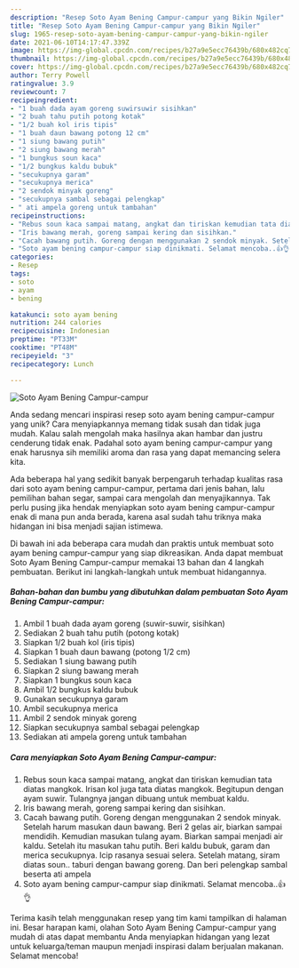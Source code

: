 ```yaml
---
description: "Resep Soto Ayam Bening Campur-campur yang Bikin Ngiler"
title: "Resep Soto Ayam Bening Campur-campur yang Bikin Ngiler"
slug: 1965-resep-soto-ayam-bening-campur-campur-yang-bikin-ngiler
date: 2021-06-10T14:17:47.339Z
image: https://img-global.cpcdn.com/recipes/b27a9e5ecc76439b/680x482cq70/soto-ayam-bening-campur-campur-foto-resep-utama.jpg
thumbnail: https://img-global.cpcdn.com/recipes/b27a9e5ecc76439b/680x482cq70/soto-ayam-bening-campur-campur-foto-resep-utama.jpg
cover: https://img-global.cpcdn.com/recipes/b27a9e5ecc76439b/680x482cq70/soto-ayam-bening-campur-campur-foto-resep-utama.jpg
author: Terry Powell
ratingvalue: 3.9
reviewcount: 7
recipeingredient:
- "1 buah dada ayam goreng suwirsuwir sisihkan"
- "2 buah tahu putih potong kotak"
- "1/2 buah kol iris tipis"
- "1 buah daun bawang potong 12 cm"
- "1 siung bawang putih"
- "2 siung bawang merah"
- "1 bungkus soun kaca"
- "1/2 bungkus kaldu bubuk"
- "secukupnya garam"
- "secukupnya merica"
- "2 sendok minyak goreng"
- "secukupnya sambal sebagai pelengkap"
- " ati ampela goreng untuk tambahan"
recipeinstructions:
- "Rebus soun kaca sampai matang, angkat dan tiriskan kemudian tata diatas mangkok. Irisan kol juga tata diatas mangkok. Begitupun dengan ayam suwir. Tulangnya jangan dibuang untuk membuat kaldu."
- "Iris bawang merah, goreng sampai kering dan sisihkan."
- "Cacah bawang putih. Goreng dengan menggunakan 2 sendok minyak. Setelah harum masukan daun bawang. Beri 2 gelas air, biarkan sampai mendidih. Kemudian masukan tulang ayam. Biarkan sampai menjadi air kaldu. Setelah itu masukan tahu putih. Beri kaldu bubuk, garam dan merica secukupnya. Icip rasanya sesuai selera. Setelah matang, siram diatas soun.. taburi dengan bawang goreng. Dan beri pelengkap sambal beserta ati ampela"
- "Soto ayam bening campur-campur siap dinikmati. Selamat mencoba..👍👌"
categories:
- Resep
tags:
- soto
- ayam
- bening

katakunci: soto ayam bening 
nutrition: 244 calories
recipecuisine: Indonesian
preptime: "PT33M"
cooktime: "PT48M"
recipeyield: "3"
recipecategory: Lunch

---
```



![Soto Ayam Bening Campur-campur](https://img-global.cpcdn.com/recipes/b27a9e5ecc76439b/680x482cq70/soto-ayam-bening-campur-campur-foto-resep-utama.jpg)

Anda sedang mencari inspirasi resep soto ayam bening campur-campur yang unik? Cara menyiapkannya memang tidak susah dan tidak juga mudah. Kalau salah mengolah maka hasilnya akan hambar dan justru cenderung tidak enak. Padahal soto ayam bening campur-campur yang enak harusnya sih memiliki aroma dan rasa yang dapat memancing selera kita.

Ada beberapa hal yang sedikit banyak berpengaruh terhadap kualitas rasa dari soto ayam bening campur-campur, pertama dari jenis bahan, lalu pemilihan bahan segar, sampai cara mengolah dan menyajikannya. Tak perlu pusing jika hendak menyiapkan soto ayam bening campur-campur enak di mana pun anda berada, karena asal sudah tahu triknya maka hidangan ini bisa menjadi sajian istimewa.




Di bawah ini ada beberapa cara mudah dan praktis untuk membuat soto ayam bening campur-campur yang siap dikreasikan. Anda dapat membuat Soto Ayam Bening Campur-campur memakai 13 bahan dan 4 langkah pembuatan. Berikut ini langkah-langkah untuk membuat hidangannya.

<!--inarticleads1-->

##### Bahan-bahan dan bumbu yang dibutuhkan dalam pembuatan Soto Ayam Bening Campur-campur:

1. Ambil 1 buah dada ayam goreng (suwir-suwir, sisihkan)
1. Sediakan 2 buah tahu putih (potong kotak)
1. Siapkan 1/2 buah kol (iris tipis)
1. Siapkan 1 buah daun bawang (potong 1/2 cm)
1. Sediakan 1 siung bawang putih
1. Siapkan 2 siung bawang merah
1. Siapkan 1 bungkus soun kaca
1. Ambil 1/2 bungkus kaldu bubuk
1. Gunakan secukupnya garam
1. Ambil secukupnya merica
1. Ambil 2 sendok minyak goreng
1. Siapkan secukupnya sambal sebagai pelengkap
1. Sediakan  ati ampela goreng untuk tambahan




<!--inarticleads2-->

##### Cara menyiapkan Soto Ayam Bening Campur-campur:

1. Rebus soun kaca sampai matang, angkat dan tiriskan kemudian tata diatas mangkok. Irisan kol juga tata diatas mangkok. Begitupun dengan ayam suwir. Tulangnya jangan dibuang untuk membuat kaldu.
1. Iris bawang merah, goreng sampai kering dan sisihkan.
1. Cacah bawang putih. Goreng dengan menggunakan 2 sendok minyak. Setelah harum masukan daun bawang. Beri 2 gelas air, biarkan sampai mendidih. Kemudian masukan tulang ayam. Biarkan sampai menjadi air kaldu. Setelah itu masukan tahu putih. Beri kaldu bubuk, garam dan merica secukupnya. Icip rasanya sesuai selera. Setelah matang, siram diatas soun.. taburi dengan bawang goreng. Dan beri pelengkap sambal beserta ati ampela
1. Soto ayam bening campur-campur siap dinikmati. Selamat mencoba..👍👌




Terima kasih telah menggunakan resep yang tim kami tampilkan di halaman ini. Besar harapan kami, olahan Soto Ayam Bening Campur-campur yang mudah di atas dapat membantu Anda menyiapkan hidangan yang lezat untuk keluarga/teman maupun menjadi inspirasi dalam berjualan makanan. Selamat mencoba!
